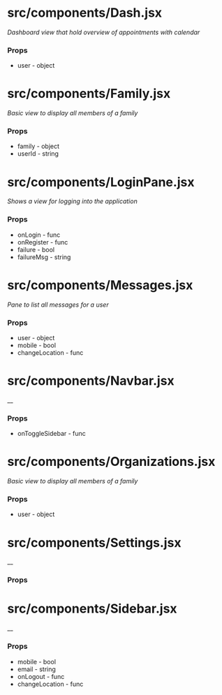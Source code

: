 # src/components/Dash.jsx
_Dashboard view that hold overview of appointments with calendar_
### Props
* user - object


# src/components/Family.jsx
_Basic view to display all members of a family_
### Props
* family - object
* userId - string


# src/components/LoginPane.jsx
_Shows a view for logging into the application_
### Props
* onLogin - func
* onRegister - func
* failure - bool
* failureMsg - string


# src/components/Messages.jsx
_Pane to list all messages for a user_
### Props
* user - object
* mobile - bool
* changeLocation - func


# src/components/Navbar.jsx
__
### Props
* onToggleSidebar - func


# src/components/Organizations.jsx
_Basic view to display all members of a family_
### Props
* user - object


# src/components/Settings.jsx
__
### Props


# src/components/Sidebar.jsx
__
### Props
* mobile - bool
* email - string
* onLogout - func
* changeLocation - func
